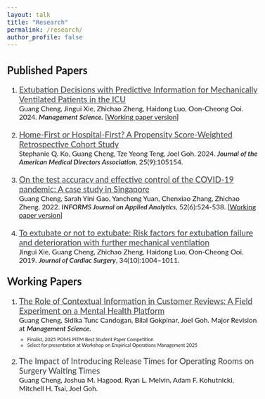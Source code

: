 ```yaml
---
layout: talk
title: "Research"
permalink: /research/
author_profile: false
---
```




<style>
@import url('https://fonts.googleapis.com/css2?family=Open+Sans&display=swap');
@import url('https://fonts.googleapis.com/css2?family=Open+Sans:wght@500&display=swap');
@import url('https://fonts.googleapis.com/css2?family=Open+Sans:wght@600&display=swap');
@import url('https://fonts.googleapis.com/css2?family=Lato:ital,wght@0,100;0,300;0,400;0,700;0,900;1,100;1,300;1,400;1,700;1,900&display=swap');
</style>
<!-- <body style="font-family: sans-serif; font-size: 12pt;"> -->
<body style="font-family: Lato; font-size: 12pt;">
<!-- <body style="font-family: Open Sans; font-weight: 300; font-style: light; font-size: 12pt;"> -->



<h2>Published Papers</h2>
<ol style="margin-top: 0em; margin-bottom: 1.2em;">
	<li style="margin-bottom: 20px"><a href="https://doi.org/10.1287/mnsc.2021.01427" target="_blank" style="color: rgb(73, 78, 82); font-weight: 500; font-size: 14pt">Extubation Decisions with Predictive Information for Mechanically Ventilated Patients in the ICU</a><br>
	Guang Cheng, Jingui Xie, Zhichao Zheng, Haidong Luo, Oon-Cheong Ooi. 2024.
	<i style="font-weight: 600">Management Science.</i> [<a href="https://ssrn.com/abstract=3397530" target="_blank">Working paper version</a>]</li>
	<!--  -->
	<li style="margin-bottom: 20px"><a href="https://doi.org/10.1016/j.jamda.2024.105154" target="_blank" style="color: rgb(73, 78, 82); font-weight: 500; font-size: 14pt">Home-First or Hospital-First? A Propensity Score-Weighted Retrospective Cohort Study</a><br>
	Stephanie Q. Ko, Guang Cheng, Tze Yeong Teng, Joel Goh. 2024.
	<i style="font-weight: 600">Journal of the American Medical Directors Association</i>, 25(9):105154.</li>
	<!--  -->
	<li style="margin-bottom: 20px"><a href="https://pubsonline.informs.org/doi/abs/10.1287/inte.2022.1117" target="_blank" style="color: rgb(73, 78, 82); font-weight: 500; font-size: 14pt">On the test accuracy and effective control of the COVID-19 pandemic: A case study in Singapore</a><br>
	Guang Cheng, Sarah Yini Gao, Yancheng Yuan, Chenxiao Zhang, Zhichao Zheng. 2022.
	<i style="font-weight: 600">INFORMS Journal on Applied Analytics</i>, 52(6):524-538. [<a href="https://ssrn.com/abstract=3955828" target="_blank">Working paper version</a>]</li>
	<!--  -->
	<li style="margin-bottom: 20px"><a href="https://onlinelibrary.wiley.com/doi/abs/10.1111/jocs.14189" target="_blank" style="color: rgb(73, 78, 82); font-weight: 500; font-size: 14pt">To extubate or not to extubate: Risk factors for extubation failure and deterioration with further mechanical ventilation</a><br>
	Jingui Xie, Guang Cheng, Zhichao Zheng, Haidong Luo, Oon-Cheong Ooi. 2019.
	<i style="font-weight: 600">Journal of Cardiac Surgery</i>, 34(10):1004–1011.</li>
</ol>



<h2 style="margin-top: 1em;">Working Papers</h2>
<ol style="margin-top: 0em; margin-bottom: 1.2em;">
	<li style="margin-bottom: 20px"><a href="https://ssrn.com/abstract=4956298" target="_blank" style="color: rgb(73, 78, 82); font-weight: 500; font-size: 14pt">The Role of Contextual Information in Customer Reviews: A Field Experiment on a Mental Health Platform</a><br>
	Guang Cheng, Sidika Tunc Candogan, Bilal Gokpinar, Joel Goh. Major Revision at <i style="font-weight: 600">Management Science.</i></li>
	<ul style="margin-top: -1em; font-size:11">
		<li>Finalist, 2025 POMS PITM Best Student Paper Competition</li>
		<li>Select for presentation at Workshop on Empirical Operations Management 2025</li>
	</ul>
	<!--  -->
	<li style="margin-bottom: 20px"><p style="color: rgb(73, 78, 82); font-weight: 500; margin-bottom: 0em; font-size: 14pt">The Impact of Introducing Release Times for Operating Rooms on Surgery Waiting Times</p>
	Guang Cheng, Joshua M. Hagood, Ryan L. Melvin, Adam F. Kohutnicki, Mitchell H. Tsai, Joel Goh.</li>
</ol>



<!-- <h2 style="margin-top: 1em;">Working in Progress</h2>
<ol style="margin-top: 0em; margin-bottom: 1.2em;">
	<li><p style="color: rgb(73, 78, 82); font-weight: 600; margin-bottom: 0em; font-size: 14pt">Incentive Design for Hospital at Home</p>
	with Eryn J. He, Joel Goh and Sergei Savin</li>
	<li><p style="color: rgb(73, 78, 82); font-weight: 600; margin-bottom: 0em; font-size: 14pt">Reducing No-Shows and Encouraging Proactive Cancellations in Outpatient Clinics: A Behavioral Nudge Intervention Study</p>
	with Hong Ming Tan and Joel Goh</li>
	<li><p style="color: rgb(73, 78, 82); font-weight: 600; margin-bottom: 0em; font-size: 14pt">Keep the Progress Going: Using Behavioral Nudges to Encourage Continued Mental Health Support</p>
	with Yueyang Zhong and Sidika Tunc Candogan</li>
</ol>  -->



</body>